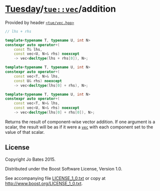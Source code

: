 [Tuesday](../../../README.md)/[`tue::vec`](../../headers/vec.md)/addition
=========================================================================
Provided by header [`<tue/vec.hpp>`](../../headers/vec.md)

```c++
// lhs + rhs

template<typename T, typename U, int N>
constexpr auto operator+(
    const T& lhs,
    const vec<U, N>& rhs) noexcept
    -> vec<decltype(lhs + rhs[0]), N>;

template<typename T, typename U, int N>
constexpr auto operator+(
    const vec<T, N>& lhs,
    const U& rhs) noexcept
    -> vec<decltype(lhs[0] + rhs), N>;

template<typename T, typename U, int N>
constexpr auto operator+(
    const vec<T, N>& lhs,
    const vec<U, N>& rhs) noexcept
    -> vec<decltype(lhs[0] + rhs[0]), N>;
```

Returns the result of component-wise vector addition. If one argument is a
scalar, the result will be as if it were a [`vec`](../../headers/vec.md) with
each component set to the value of that scalar.

License
-------
Copyright Jo Bates 2015.

Distributed under the Boost Software License, Version 1.0.

See accompanying file [LICENSE_1_0.txt](../../../LICENSE_1_0.txt) or copy at
http://www.boost.org/LICENSE_1_0.txt.
